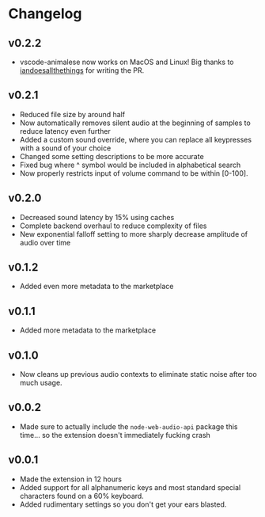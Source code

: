 # Changelog

## v0.2.2

-   vscode-animalese now works on MacOS and Linux! Big thanks to [iandoesallthethings](https://github.com/iandoesallthethings) for writing the PR.

## v0.2.1

-   Reduced file size by around half
-   Now automatically removes silent audio at the beginning of samples to reduce latency even further
-   Added a custom sound override, where you can replace all keypresses with a sound of your choice
-   Changed some setting descriptions to be more accurate
-   Fixed bug where ^ symbol would be included in alphabetical search
-   Now properly restricts input of volume command to be within [0-100].

## v0.2.0

-   Decreased sound latency by 15% using caches
-   Complete backend overhaul to reduce complexity of files
-   New exponential falloff setting to more sharply decrease amplitude of audio over time

## v0.1.2

-   Added even more metadata to the marketplace

## v0.1.1

-   Added more metadata to the marketplace

## v0.1.0

-   Now cleans up previous audio contexts to eliminate static noise after too much usage.

## v0.0.2

-   Made sure to actually include the `node-web-audio-api` package this time... so the extension doesn't immediately fucking crash

## v0.0.1

-   Made the extension in 12 hours
-   Added support for all alphanumeric keys and most standard special characters found on a 60% keyboard.
-   Added rudimentary settings so you don't get your ears blasted.

